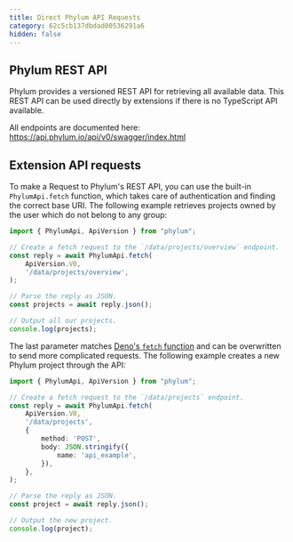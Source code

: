 ```yaml
---
title: Direct Phylum API Requests
category: 62c5cb137dbdad00536291a6
hidden: false
---
```


## Phylum REST API

Phylum provides a versioned REST API for retrieving all available data. This
REST API can be used directly by extensions if there is no TypeScript API
available.

All endpoints are documented here:
<https://api.phylum.io/api/v0/swagger/index.html>

## Extension API requests

To make a Request to Phylum's REST API, you can use the built-in
`PhylumApi.fetch` function, which takes care of authentication and finding the
correct base URI. The following example retrieves projects owned by the user
which do not belong to any group:

```ts
import { PhylumApi, ApiVersion } from "phylum";

// Create a fetch request to the `/data/projects/overview` endpoint.
const reply = await PhylumApi.fetch(
    ApiVersion.V0,
    '/data/projects/overview',
);

// Parse the reply as JSON.
const projects = await reply.json();

// Output all our projects.
console.log(projects);
```

The last parameter matches [Deno's `fetch` function] and can be overwritten to
send more complicated requests. The following example creates a new Phylum
project through the API:

[Deno's `fetch` function]: https://deno.land/api@latest?s=fetch

```ts
import { PhylumApi, ApiVersion } from "phylum";

// Create a fetch request to the `/data/projects` endpoint.
const reply = await PhylumApi.fetch(
    ApiVersion.V0,
    '/data/projects',
    {
        method: 'POST',
        body: JSON.stringify({
            name: 'api_example',
        }),
    },
);

// Parse the reply as JSON.
const project = await reply.json();

// Output the new project.
console.log(project);
```
